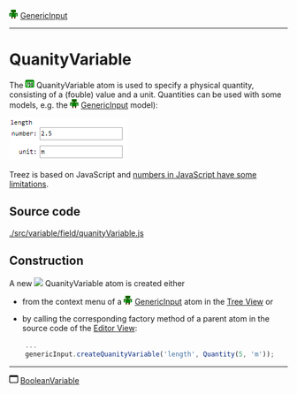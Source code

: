 ![](../../../../icons/genericInput.png) [GenericInput](../../model/genericInput/genericInput.md)

----

# QuanityVariable

The ![](../../../../icons/quantityVariable.png) QuanityVariable atom is used to specify a physical quantity, consisting of a (fouble) value and a unit. Quantities can be used with some models, e.g. the ![](../../../../icons/genericInput.png) [GenericInput](../../model/genericInput/genericInput.md) model):

![](../../../images/quantity_variable.png)

Treez is based on JavaScript and [numbers in JavaScript have some limitations](http://www.javascripter.net/faq/accuracy.htm). 

## Source code

[./src/variable/field/quanityVariable.js](../../../../src/variable/field/quantityVariable.js)

## Construction

A new ![](../../../../icons/quanityVariable.png) QuanityVariable atom is created either 

* from the context menu of a ![](../../../../icons/genericInput.png) [GenericInput](../../model/genericInput/genericInput.md) atom in the [Tree View](../../../views/treeView.md) or 

* by calling the corresponding factory method of a parent atom in the source code of the [Editor View](../../../views/editorView.md):	

```javascript
    ...
    genericInput.createQuanityVariable('length', Quantity(5, 'm'));
```

----
![BooleanVariable](../../../../icons/booleanVariable.png) [BooleanVariable](./booleanVariable.md)
